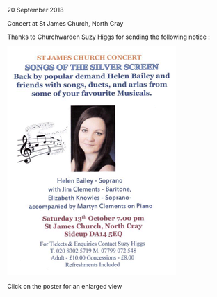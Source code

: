 20 September 2018

Concert at St James Church, North Cray

Thanks to Churchwarden Suzy Higgs for sending the following notice :

[](http://www.northcrayresidents.org.uk/posters/poster203.pdf)

![Image](images/nm0571_1.gif)

Click on the poster for an enlarged view
